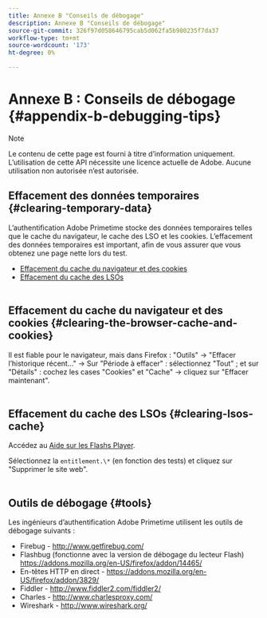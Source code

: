```yaml
---
title: Annexe B "Conseils de débogage"
description: Annexe B "Conseils de débogage"
source-git-commit: 326f97d058646795cab5d062fa5b980235f7da37
workflow-type: tm+mt
source-wordcount: '173'
ht-degree: 0%

---
```



# Annexe B : Conseils de débogage {#appendix-b-debugging-tips}

>[!NOTE]
>
>Le contenu de cette page est fourni à titre d’information uniquement. L’utilisation de cette API nécessite une licence actuelle de Adobe. Aucune utilisation non autorisée n’est autorisée.


## Effacement des données temporaires {#clearing-temporary-data}

L’authentification Adobe Primetime stocke des données temporaires telles que le cache du navigateur, le cache des LSO et les cookies. L’effacement des données temporaires est important, afin de vous assurer que vous obtenez une page nette lors du test.

- [Effacement du cache du navigateur et des cookies](#clearing-the-browser-cache-and-cookies)
- [Effacement du cache des LSOs](#clearing-lsos-cache)\
    

## Effacement du cache du navigateur et des cookies {#clearing-the-browser-cache-and-cookies}

Il est fiable pour le navigateur, mais dans Firefox : &quot;Outils&quot; -\> &quot;Effacer l’historique récent...&quot; -\> Sur &quot;Période à effacer&quot; : sélectionnez &quot;Tout&quot; ; et sur &quot;Détails&quot; : cochez les cases &quot;Cookies&quot; et &quot;Cache&quot; -\> cliquez sur &quot;Effacer maintenant&quot;.\
 

## Effacement du cache des LSOs {#clearing-lsos-cache}

Accédez au [Aide sur les Flashs Player](http://www.macromedia.com/support/documentation/en/flashplayer/help/settings_manager07.html).

Sélectionnez la ```entitlement.\*``` (en fonction des tests) et cliquez sur &quot;Supprimer le site web&quot;.\
 

## Outils de débogage {#tools}

Les ingénieurs d’authentification Adobe Primetime utilisent les outils de débogage suivants :

- Firebug - <http://www.getfirebug.com/>
- Flashbug (fonctionne avec la version de débogage du lecteur Flash) <https://addons.mozilla.org/en-US/firefox/addon/14465/>
- En-têtes HTTP en direct - <https://addons.mozilla.org/en-US/firefox/addon/3829/>
- Fiddler - <http://www.fiddler2.com/fiddler2/>
- Charles - <http://www.charlesproxy.com/>
- Wireshark - <http://www.wireshark.org/>


<!--
## Related Information

- [Programmer Integration Guide](/help/authentication/programmer-integration-guide-overview.md)

- [Using Charles Proxy (Tech Note)](https://tve.zendesk.com/hc/en-us/articles/204962849-Using-Charles-Proxy)
-->
